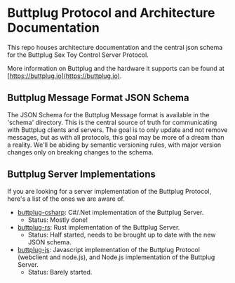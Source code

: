 # Buttplug Protocol and Architecture Documentation

This repo houses architecture documentation and the central json
schema for the Buttplug Sex Toy Control Server Protocol.

More information on Buttplug and the hardware it supports can be found
at [https://buttplug.io](https://buttplug.io).

## Buttplug Message Format JSON Schema

The JSON Schema for the Buttplug Message format is available in the
'schema' directory. This is the central source of truth for
communicating with Buttplug clients and servers. The goal is to only
update and not remove messages, but as with all protocols, this goal
may be more of a dream than a reality. We'll be abiding by semantic
versioning rules, with major version changes only on breaking changes
to the schema.

## Buttplug Server Implementations

If you are looking for a server implementation of the Buttplug
Protocol, here's a list of the ones we are aware of.

- [buttplug-csharp](http://github.com/metafetish/buttplug-csharp):
  C#/.Net implementation of the Buttplug Server.
  - Status: Mostly done!
- [buttplug-rs](http://github.com/metafetish/buttplug-rs): Rust
  implementation of the Buttplug Server.
  - Status: Half started, needs to be brought up to date with the new
    JSON schema.
- [buttplug-js](http://github.com/metafetish/buttplug-js): Javascript
  implementation of the Buttplug Protocol (webclient and node.js), and
  Node.js implementation of the Buttplug Server.
  - Status: Barely started.
